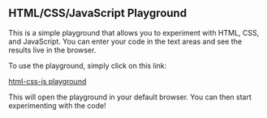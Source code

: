 ## HTML/CSS/JavaScript Playground
This is a simple playground that allows you to experiment with HTML, CSS, and JavaScript. You can enter your code in the text areas and see the results live in the browser.

To use the playground, simply click on this link:

[html-css-js playground](https://khurramshahzadlali.github.io/html-css-playground/)

This will open the playground in your default browser. You can then start experimenting with the code!
